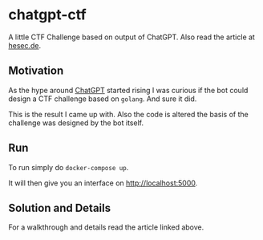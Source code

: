 # chatgpt-ctf
A little CTF Challenge based on output of ChatGPT. Also read the article at [hesec.de](https://hesec.de/posts/chatgpt-ctf).

## Motivation
As the hype around [ChatGPT](https://chat.openai.com/chat) started rising I was curious if the bot could design a CTF challenge based on `golang`. And sure it did.

This is the result I came up with. Also the code is altered the basis of the challenge was designed by the bot itself.

## Run
To run simply do `docker-compose up`.

It will then give you an interface on [http://localhost:5000](http://localhost:5000).

## Solution and Details
For a walkthrough and details read the article linked above.
